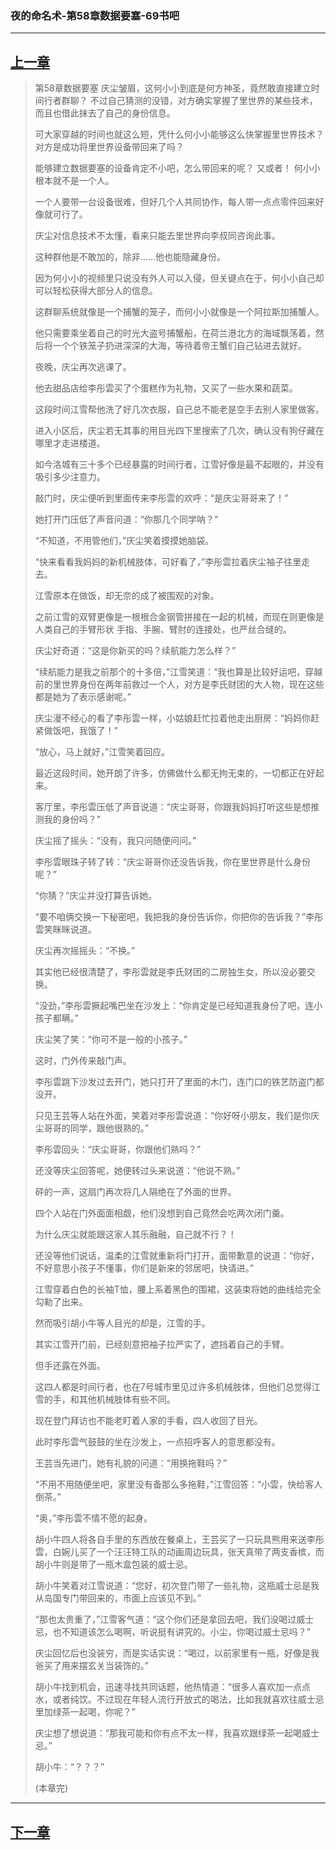 ### 夜的命名术-第58章数据要塞-69书吧

--------
[上一章](./468c149d5a28bcb9252a107a52d674a4.md)
--------


>
>
>
>第58章数据要塞
>庆尘皱眉，这何小小到底是何方神圣，竟然敢直接建立时间行者群聊？
>不过自己猜测的没错，对方确实掌握了里世界的某些技术，而且也借此抹去了自己的身份信息。
>
>可大家穿越的时间也就这么短，凭什么何小小能够这么快掌握里世界技术？对方是成功将里世界设备带回来了吗？
>
>能够建立数据要塞的设备肯定不小吧，怎么带回来的呢？
>又或者！
>何小小根本就不是一个人。
>
>一个人要带一台设备很难，但好几个人共同协作，每人带一点点零件回来好像就可行了。
>
>庆尘对信息技术不太懂，看来只能去里世界向李叔同咨询此事。
>
>这种群他是不敢加的，除非……他也能隐藏身份。
>
>因为何小小的视频里只说没有外人可以入侵，但关键点在于，何小小自己却可以轻松获得大部分人的信息。
>
>这群聊系统就像是一个捕蟹的笼子，而何小小就像是一个阿拉斯加捕蟹人。
>
>他只需要乘坐着自己的时光大盗号捕蟹船，在荷兰港北方的海域飘荡着，然后将一个个铁笼子扔进深深的大海，等待着帝王蟹们自己钻进去就好。
>
>夜晚，庆尘再次逃课了。
>
>他去甜品店给李彤雲买了个蛋糕作为礼物，又买了一些水果和蔬菜。
>
>这段时间江雪帮他洗了好几次衣服，自己总不能老是空手去别人家里做客。
>
>进入小区后，庆尘若无其事的用目光四下里搜索了几次，确认没有狗仔藏在哪里才走进楼道。
>
>如今洛城有三十多个已经暴露的时间行者，江雪好像是最不起眼的，并没有吸引多少注意力。
>
>敲门时，庆尘便听到里面传来李彤雲的欢呼：“是庆尘哥哥来了！”
>
>她打开门压低了声音问道：“你那几个同学呐？”
>
>“不知道，不用管他们，”庆尘笑着摸摸她脑袋。
>
>“快来看看我妈妈的新机械肢体，可好看了，”李彤雲拉着庆尘袖子往里走去。
>
>江雪原本在做饭，却无奈的成了被围观的对象。
>
>之前江雪的双臂更像是一根根合金钢管拼接在一起的机械，而现在则更像是人类自己的手臂形状
>手指、手腕、臂肘的连接处，也严丝合缝的。
>
>庆尘好奇道：“这是你新买的吗？续航能力怎么样？”
>
>“续航能力是我之前那个的十多倍，”江雪笑道：“我也算是比较好运吧，穿越前的里世界身份在两年前救过一个人，对方是李氏财团的大人物，现在这些都是她为了表示感谢呢。”
>
>庆尘漫不经心的看了李彤雲一样，小姑娘赶忙拉着他走出厨房：“妈妈你赶紧做饭吧，我饿了！”
>
>“放心，马上就好，”江雪笑着回应。
>
>最近这段时间，她开朗了许多，仿佛做什么都无拘无束的，一切都正在好起来。
>
>客厅里，李彤雲压低了声音说道：“庆尘哥哥，你跟我妈妈打听这些是想推测我的身份吗？”
>
>庆尘摇了摇头：“没有，我只问随便问问。”
>
>李彤雲眼珠子转了转：“庆尘哥哥你还没告诉我，你在里世界是什么身份呢？”
>
>“你猜？”庆尘并没打算告诉她。
>
>“要不咱俩交换一下秘密吧，我把我的身份告诉你，你把你的告诉我？”李彤雲笑眯眯说道。
>
>庆尘再次摇摇头：“不换。”
>
>其实他已经很清楚了，李彤雲就是李氏财团的二房独生女，所以没必要交换。
>
>“没劲，”李彤雲撅起嘴巴坐在沙发上：“你肯定是已经知道我身份了吧，连小孩子都瞒。”
>
>庆尘笑了笑：“你可不是一般的小孩子。”
>
>这时，门外传来敲门声。
>
>李彤雲跳下沙发过去开门，她只打开了里面的木门，连门口的铁艺防盗门都没开。
>
>只见王芸等人站在外面，笑着对李彤雲说道：“你好呀小朋友，我们是你庆尘哥哥的同学，跟他很熟的。”
>
>李彤雲回头：“庆尘哥哥，你跟他们熟吗？”
>
>还没等庆尘回答呢，她便转过头来说道：“他说不熟。”
>
>砰的一声，这扇门再次将几人隔绝在了外面的世界。
>
>四个人站在门外面面相觑，他们没想到自己竟然会吃两次闭门羹。
>
>为什么庆尘就能跟这家人其乐融融，自己就不行？！
>
>还没等他们说话，温柔的江雪就重新将门打开，面带歉意的说道：“你好，不好意思小孩子不懂事，你们是新来的邻居吧，快请进。”
>
>江雪穿着白色的长袖T恤，腰上系着黑色的围裙，这装束将她的曲线给完全勾勒了出来。
>
>然而吸引胡小牛等人目光的却是，江雪的手。
>
>其实江雪开门前，已经刻意把袖子拉严实了，遮挡着自己的手臂。
>
>但手还露在外面。
>
>这四人都是时间行者，也在7号城市里见过许多机械肢体，但他们总觉得江雪的手，和其他机械肢体有些不同。
>
>现在登门拜访也不能老盯着人家的手看，四人收回了目光。
>
>此时李彤雲气鼓鼓的坐在沙发上，一点招呼客人的意思都没有。
>
>王芸当先进门，她有礼貌的问道：“用换拖鞋吗？”
>
>“不用不用随便坐吧，家里没有备那么多拖鞋，”江雪回答：“小雲，快给客人倒茶。”
>
>“奥，”李彤雲不情不愿的起身。
>
>胡小牛四人将各自手里的东西放在餐桌上，王芸买了一只玩具熊用来送李彤雲，白婉儿买了一个汪汪特工队的动画周边玩具，张天真带了两支香槟，而胡小牛则是带了一瓶木盒包装的威士忌。
>
>胡小牛笑着对江雪说道：“您好，初次登门带了一些礼物，这瓶威士忌是我从岛国专门带回来的，市面上应该见不到。”
>
>“那也太贵重了，”江雪客气道：“这个你们还是拿回去吧，我们没喝过威士忌，也不知道该怎么喝啊，听说挺有讲究的。小尘，你喝过威士忌吗？”
>
>庆尘回忆后也没装穷，而是实话实说：“喝过，以前家里有一瓶，好像是我爸买了用来摆玄关当装饰的。”
>
>胡小牛找到机会，迅速寻找共同话题，他热情道：“很多人喜欢加一点点水，或者纯饮。不过现在年轻人流行开放式的喝法，比如我就喜欢往威士忌里加绿茶一起喝，你呢？”
>
>庆尘想了想说道：“那我可能和你有点不太一样，我喜欢跟绿茶一起喝威士忌。”
>
>胡小牛：“？？？”
>
>(本章完)
>
>

--------
[下一章](./7a626e857b9fbb289e18f9c426b5805a.md)
--------
